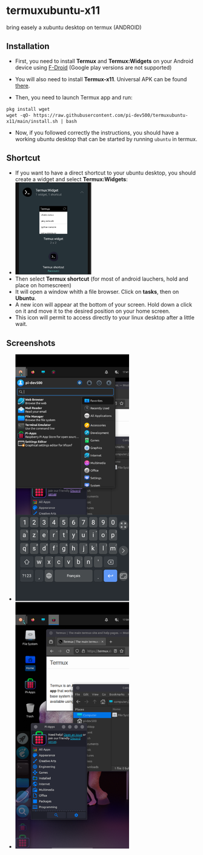 # termuxubuntu-x11
 bring easely a xubuntu desktop on termux (ANDROID)

## Installation
 - First, you need to install **Termux** and **Termux:Widgets** on your Android device using [F-Droid](https://f-droid.org) (Google play versions are not supported)
 - You will also need to install **Termux-x11**. Universal APK can be found [there](https://github.com/termux/termux-x11/releases/download/nightly/app-universal-debug.apk).
 
 - Then, you need to launch Termux app and run:
 ```
 pkg install wget
 wget -qO- https://raw.githubusercontent.com/pi-dev500/termuxubuntu-x11/main/install.sh | bash
 ```
 - Now, if you followed correctly the instructions, you should have a working ubuntu desktop that can be started by running ```ubuntu``` in termux.
 
## Shortcut
 - If you want to have a direct shortcut to your ubuntu desktop, you should create a widget and select **Termux:Widgets**:
 - <img src="https://github.com/pi-dev500/termuxubuntu-x11/blob/main/screen-widget.png?raw=true" width="200"></img>
 - Then select **Termux shortcut** (for most of android lauchers, hold and place on homescreen)
 - It will open a window whith a file browser. Click on **tasks**, then on **Ubuntu**.
 - A new icon will appear at the bottom of your screen. Hold down a click on it and move it to the desired position on your home screen.
 - This icon will permit to access directly to your linux desktop after a little wait.
 
## Screenshots
 - <img src="https://github.com/pi-dev500/termuxubuntu-x11/blob/main/screenshot.png?raw=true" width="300"></img>
 - <img src="https://github.com/pi-dev500/termuxubuntu-x11/blob/main/screenshot2.png?raw=true" width="300"></img>
